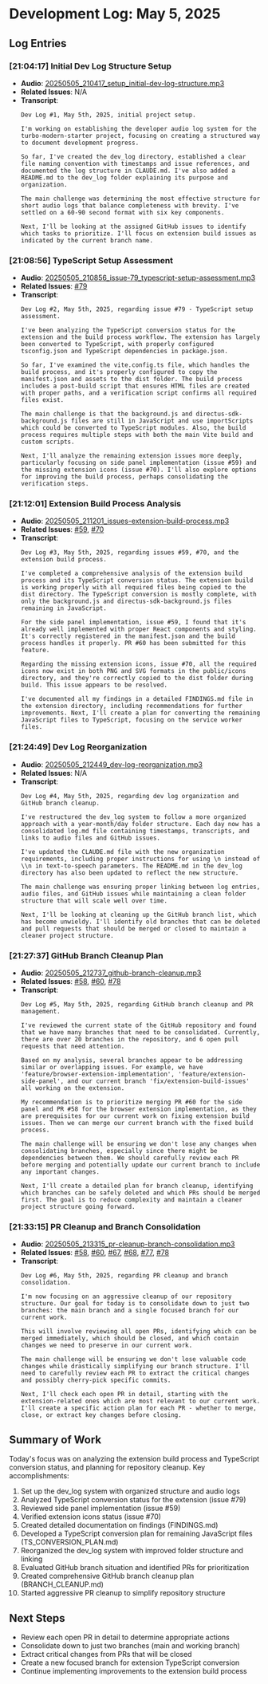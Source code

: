 # Development Log: May 5, 2025

## Log Entries

### [21:04:17] Initial Dev Log Structure Setup
- **Audio**: [20250505_210417_setup_initial-dev-log-structure.mp3](./20250505_210417_setup_initial-dev-log-structure.mp3)
- **Related Issues**: N/A
- **Transcript**:
  ```
  Dev Log #1, May 5th, 2025, initial project setup.

  I'm working on establishing the developer audio log system for the turbo-modern-starter project, focusing on creating a structured way to document development progress.

  So far, I've created the dev_log directory, established a clear file naming convention with timestamps and issue references, and documented the log structure in CLAUDE.md. I've also added a README.md to the dev_log folder explaining its purpose and organization.

  The main challenge was determining the most effective structure for short audio logs that balance completeness with brevity. I've settled on a 60-90 second format with six key components.

  Next, I'll be looking at the assigned GitHub issues to identify which tasks to prioritize. I'll focus on extension build issues as indicated by the current branch name.
  ```

### [21:08:56] TypeScript Setup Assessment
- **Audio**: [20250505_210856_issue-79_typescript-setup-assessment.mp3](./20250505_210856_issue-79_typescript-setup-assessment.mp3)
- **Related Issues**: [#79](https://github.com/CodingButterBot/turbo-modern-starter/issues/79)
- **Transcript**:
  ```
  Dev Log #2, May 5th, 2025, regarding issue #79 - TypeScript setup assessment.

  I've been analyzing the TypeScript conversion status for the extension and the build process workflow. The extension has largely been converted to TypeScript, with properly configured tsconfig.json and TypeScript dependencies in package.json.

  So far, I've examined the vite.config.ts file, which handles the build process, and it's properly configured to copy the manifest.json and assets to the dist folder. The build process includes a post-build script that ensures HTML files are created with proper paths, and a verification script confirms all required files exist.

  The main challenge is that the background.js and directus-sdk-background.js files are still in JavaScript and use importScripts which could be converted to TypeScript modules. Also, the build process requires multiple steps with both the main Vite build and custom scripts.

  Next, I'll analyze the remaining extension issues more deeply, particularly focusing on side panel implementation (issue #59) and the missing extension icons (issue #70). I'll also explore options for improving the build process, perhaps consolidating the verification steps.
  ```

### [21:12:01] Extension Build Process Analysis
- **Audio**: [20250505_211201_issues-extension-build-process.mp3](./20250505_211201_issues-extension-build-process.mp3)
- **Related Issues**: [#59](https://github.com/CodingButterBot/turbo-modern-starter/issues/59), [#70](https://github.com/CodingButterBot/turbo-modern-starter/issues/70)
- **Transcript**:
  ```
  Dev Log #3, May 5th, 2025, regarding issues #59, #70, and the extension build process.

  I've completed a comprehensive analysis of the extension build process and its TypeScript conversion status. The extension build is working properly with all required files being copied to the dist directory. The TypeScript conversion is mostly complete, with only the background.js and directus-sdk-background.js files remaining in JavaScript.

  For the side panel implementation, issue #59, I found that it's already well implemented with proper React components and styling. It's correctly registered in the manifest.json and the build process handles it properly. PR #60 has been submitted for this feature.

  Regarding the missing extension icons, issue #70, all the required icons now exist in both PNG and SVG formats in the public/icons directory, and they're correctly copied to the dist folder during build. This issue appears to be resolved.

  I've documented all my findings in a detailed FINDINGS.md file in the extension directory, including recommendations for further improvements. Next, I'll create a plan for converting the remaining JavaScript files to TypeScript, focusing on the service worker files.
  ```

### [21:24:49] Dev Log Reorganization
- **Audio**: [20250505_212449_dev-log-reorganization.mp3](./20250505_212449_dev-log-reorganization.mp3)
- **Related Issues**: N/A
- **Transcript**:
  ```
  Dev Log #4, May 5th, 2025, regarding dev log organization and GitHub branch cleanup.

  I've restructured the dev_log system to follow a more organized approach with a year-month/day folder structure. Each day now has a consolidated log.md file containing timestamps, transcripts, and links to audio files and GitHub issues.

  I've updated the CLAUDE.md file with the new organization requirements, including proper instructions for using \n instead of \\n in text-to-speech parameters. The README.md in the dev_log directory has also been updated to reflect the new structure.

  The main challenge was ensuring proper linking between log entries, audio files, and GitHub issues while maintaining a clean folder structure that will scale well over time.

  Next, I'll be looking at cleaning up the GitHub branch list, which has become unwieldy. I'll identify old branches that can be deleted and pull requests that should be merged or closed to maintain a cleaner project structure.
  ```

### [21:27:37] GitHub Branch Cleanup Plan
- **Audio**: [20250505_212737_github-branch-cleanup.mp3](./20250505_212737_github-branch-cleanup.mp3)
- **Related Issues**: [#58](https://github.com/CodingButterBot/turbo-modern-starter/pull/58), [#60](https://github.com/CodingButterBot/turbo-modern-starter/pull/60), [#78](https://github.com/CodingButterBot/turbo-modern-starter/pull/78)
- **Transcript**:
  ```
  Dev Log #5, May 5th, 2025, regarding GitHub branch cleanup and PR management.

  I've reviewed the current state of the GitHub repository and found that we have many branches that need to be consolidated. Currently, there are over 20 branches in the repository, and 6 open pull requests that need attention.

  Based on my analysis, several branches appear to be addressing similar or overlapping issues. For example, we have 'feature/browser-extension-implementation', 'feature/extension-side-panel', and our current branch 'fix/extension-build-issues' all working on the extension.

  My recommendation is to prioritize merging PR #60 for the side panel and PR #58 for the browser extension implementation, as they are prerequisites for our current work on fixing extension build issues. Then we can merge our current branch with the fixed build process.

  The main challenge will be ensuring we don't lose any changes when consolidating branches, especially since there might be dependencies between them. We should carefully review each PR before merging and potentially update our current branch to include any important changes.

  Next, I'll create a detailed plan for branch cleanup, identifying which branches can be safely deleted and which PRs should be merged first. The goal is to reduce complexity and maintain a cleaner project structure going forward.
  ```

### [21:33:15] PR Cleanup and Branch Consolidation
- **Audio**: [20250505_213315_pr-cleanup-branch-consolidation.mp3](./20250505_213315_pr-cleanup-branch-consolidation.mp3)
- **Related Issues**: [#58](https://github.com/CodingButterBot/turbo-modern-starter/pull/58), [#60](https://github.com/CodingButterBot/turbo-modern-starter/pull/60), [#67](https://github.com/CodingButterBot/turbo-modern-starter/pull/67), [#68](https://github.com/CodingButterBot/turbo-modern-starter/pull/68), [#77](https://github.com/CodingButterBot/turbo-modern-starter/pull/77), [#78](https://github.com/CodingButterBot/turbo-modern-starter/pull/78)
- **Transcript**:
  ```
  Dev Log #6, May 5th, 2025, regarding PR cleanup and branch consolidation.

  I'm now focusing on an aggressive cleanup of our repository structure. Our goal for today is to consolidate down to just two branches: the main branch and a single focused branch for our current work.

  This will involve reviewing all open PRs, identifying which can be merged immediately, which should be closed, and which contain changes we need to preserve in our current work.

  The main challenge will be ensuring we don't lose valuable code changes while drastically simplifying our branch structure. I'll need to carefully review each PR to extract the critical changes and possibly cherry-pick specific commits.

  Next, I'll check each open PR in detail, starting with the extension-related ones which are most relevant to our current work. I'll create a specific action plan for each PR - whether to merge, close, or extract key changes before closing.
  ```

## Summary of Work
Today's focus was on analyzing the extension build process and TypeScript conversion status, and planning for repository cleanup. Key accomplishments:

1. Set up the dev_log system with organized structure and audio logs
2. Analyzed TypeScript conversion status for the extension (issue #79)
3. Reviewed side panel implementation (issue #59)
4. Verified extension icons status (issue #70)
5. Created detailed documentation on findings (FINDINGS.md)
6. Developed a TypeScript conversion plan for remaining JavaScript files (TS_CONVERSION_PLAN.md)
7. Reorganized the dev_log system with improved folder structure and linking
8. Evaluated GitHub branch situation and identified PRs for prioritization
9. Created comprehensive GitHub branch cleanup plan (BRANCH_CLEANUP.md)
10. Started aggressive PR cleanup to simplify repository structure

## Next Steps
- Review each open PR in detail to determine appropriate actions
- Consolidate down to just two branches (main and working branch)
- Extract critical changes from PRs that will be closed
- Create a new focused branch for extension TypeScript conversion
- Continue implementing improvements to the extension build process